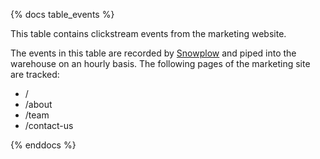 
{% docs table_events %}

This table contains clickstream events from the marketing website.

The events in this table are recorded by [Snowplow](http://github.com/snowplow/snowplow) and piped into the warehouse on an hourly basis. The following pages of the marketing site are tracked:
 - /
 - /about
 - /team
 - /contact-us

 {% enddocs %}

